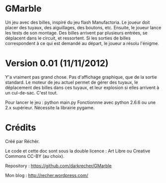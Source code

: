 # GMarble #

Un jeu avec des billes, inspiré du jeu flash Manufactoria. Le joueur doit placer des tuyaux, des aiguillages, des boutons, etc. Ensuite, le joueur lance les tests de son montage. Des billes arrivent par plusieurs entrées, se déplacent dans le circuit, et ressortent. Si les sorties de billes correspondent à ce qui est demandé au départ, le joueur a résolu l'énigme. 


# Version 0.01 (11/11/2012) #

Y'a vraiment pas grand chose. Pas d'affichage graphique, que de la sortie standard. Le moteur de jeu actuel permet de gérer des tuyaux, le déplacement des billes dans ces tuyaux, et leur explosion si elles arrivent à un cul-de-sac. C'est tout.

Pour lancer le jeu : python main.py
Fonctionnne avec python 2.6.6 ou une 2.x supérieur. Nécessite la librairie pygame.


# Crédits #

Créé par Réchèr.

Le code et cette doc sont sous la double licence : Art Libre ou Creative Commons CC-BY (au choix).

Repository : https://github.com/darkrecher/GMarble

Mon blog : http://recher.wordpress.com/

